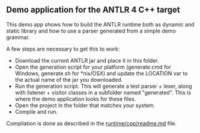 ## Demo application for the ANTLR 4 C++ target

This demo app shows how to build the ANTLR runtime both as dynamic and static library and how to use a parser generated from a simple demo grammar.

A few steps are necessary to get this to work:

- Download the current ANTLR jar and place it in this folder.
- Open the generation script for your platform (generate.cmd for Windows, generate.sh for *nix/OSX) and update the LOCATION var to the actual name of the jar you downloaded.
- Run the generation script. This will generate a test parser + lexer, along with listener + visitor classes in a subfolder named "generated". This is where the demo application looks for these files.
- Open the project in the folder that matches your system.
- Compile and run.

Compilation is done as described in the [runtime/cpp/readme.md](../README.md) file.
